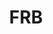 ---
# This topic lives at
# https://digital.gov/topics/frb

# Topic Title
title: "FRB"

# description — keep it short and clear
summary: ""

# Weight
weight: 1

# For more information on managing topics,
# see https://github.com/GSA/digitalgov.gov/wiki/topics
---